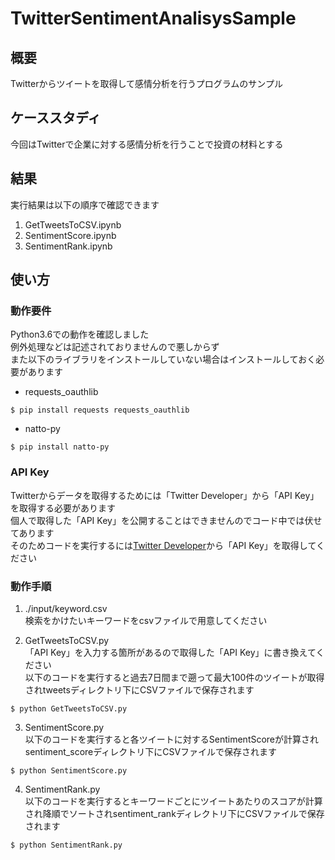 # TwitterSentimentAnalisysSample
## 概要  
Twitterからツイートを取得して感情分析を行うプログラムのサンプル 
## ケーススタディ  
今回はTwitterで企業に対する感情分析を行うことで投資の材料とする  
## 結果
実行結果は以下の順序で確認できます
1. GetTweetsToCSV.ipynb
2. SentimentScore.ipynb
3. SentimentRank.ipynb
## 使い方
### 動作要件
Python3.6での動作を確認しました  
例外処理などは記述されておりませんので悪しからず  
また以下のライブラリをインストールしていない場合はインストールしておく必要があります  
- requests_oauthlib
~~~
$ pip install requests requests_oauthlib
~~~
- natto-py
~~~
$ pip install natto-py
~~~
### API Key
Twitterからデータを取得するためには「Twitter Developer」から「API Key」を取得する必要があります  
個人で取得した「API Key」を公開することはできませんのでコード中では伏せてあります  
そのためコードを実行するには[Twitter Developer](https://developer.twitter.com/)から「API Key」を取得してください  
### 動作手順
1. ./input/keyword.csv  
検索をかけたいキーワードをcsvファイルで用意してください 

2. GetTweetsToCSV.py  
「API Key」を入力する箇所があるので取得した「API Key」に書き換えてください  
以下のコードを実行すると過去7日間まで遡って最大100件のツイートが取得されtweetsディレクトリ下にCSVファイルで保存されます  
~~~
$ python GetTweetsToCSV.py
~~~
3. SentimentScore.py  
以下のコードを実行すると各ツイートに対するSentimentScoreが計算されsentiment_scoreディレクトリ下にCSVファイルで保存されます 
~~~
$ python SentimentScore.py
~~~
4. SentimentRank.py  
以下のコードを実行するとキーワードごとにツイートあたりのスコアが計算され降順でソートされsentiment_rankディレクトリ下にCSVファイルで保存されます 
~~~
$ python SentimentRank.py
~~~
